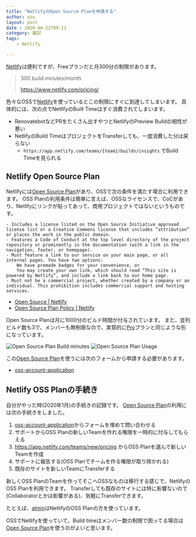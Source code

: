 ```yaml
---
title: "NetlifyのOpen Source Planを申請する"
author: azu
layout: post
date : 2020-04-22T09:11
category: 雑記
tags:
    - Netlify

---
```


[Netlify](https://www.netlify.com/)は便利ですが、Freeプランだと月300分の制限があります。

> 300 build minutes/month
> 
> https://www.netlify.com/pricing/

色々なOSSで[Netlify](https://www.netlify.com/)を使っているとこの制限にすぐに到達してしまいます。
具体的には、次の点でNetlifyのBuilt Timeはすぐ消費されてしまいます。

- RenovatebotなどPRをたくさん出すやつとNetlifyのPreview Buildの相性が悪い
- NetlifyのBuild TimeはプロジェクトをTransferしても、一度消費した分は戻らない
    - `https://app.netlify.com/teams/{team}/builds/insights` でBuild Timeを見られる


## Netlify Open Source Plan

Netlifyには[Open Source Plan](https://www.netlify.com/legal/open-source-policy/)があり、OSSで次の条件を満たす場合に利用できます。
OSS Planの利用条件は簡単に言えば、OSSなライセンスで、CoCがあり、Netlifyにリンクが貼ってあって、商用プロジェクトではないというものです。

```
- Includes a license listed on the Open Source Initiative approved license list or a Creative Commons license that includes “attribution” or places the work in the public domain.
- Features a Code of Conduct at the top level directory of the project repository or prominently in the documentation (with a link in the navigation, footer, or homepage).
- Must feature a link to our service on your main page, or all internal pages. You have two options:
    We have premade badges for your convenience, or
    You may create your own link, which should read “This site is powered by Netlify”, and include a link back to our home page.
- Must not be a commercial project, whether created by a company or an individual. This prohibition includes commercial support and hosting services.
```

- [Open Source | Netlify](https://www.netlify.com/open-source/)
- [Open Source Plan Policy | Netlify](https://www.netlify.com/legal/open-source-policy/)

Open Source Planは月に1000分のビルド時間が付与されています。
また、並列ビルド数も3で、メンバーも無制限なので、実質的に[Pro](https://www.netlify.com/pricing/)プランと同じような形になっています。

![Open Source Plan Build minutes](https://efcl.info/wp-content/uploads/2020/04/22-1587514820.png)
![Open Source Plan Usage](https://efcl.info/wp-content/uploads/2020/04/22-1587514947.png)

この[Open Source Plan](https://www.netlify.com/legal/open-source-policy/)を使うには次のフォームから申請する必要があります。

- [oss-account-application](https://opensource-form.netlify.com/)

## Netlify OSS Planの手続き

自分がやった時(2020年1月)の手続きの記録です。
[Open Source Plan](https://www.netlify.com/legal/open-source-policy/)の利用には次の手続きをしました。

1. [oss-account-application](https://opensource-form.netlify.com/)からフォームを埋めて問い合わせる
2. サポートからOSS Planの新しいTeamを作れる権限を一時的に付与してもらえる
3. https://app.netlify.com/teams/new/pricing からOSS Planを選んで新しいTeamを作成
4. サポートに報告する(OSS Planでチームを作る権限が取り除かれる)
5. 既存のサイトを新しいTeamにTransferする

新しくOSS PlanのTeamを作ってそこへOSSなものは移行する感じで、NetlifyのOSS Planを利用できます。
Transferしても既存のサイトには特に影響ないので(Collaboratorとかは影響がある)、気軽にTransferできます。

たとえば、[almin](https://github.com/almin/almin)はNetlifyのOSS Planの方を使っています。

OSSでNetlifyを使っていて、Build timeはメンバー数の制限で困ってる場合は[Open Source Plan](https://www.netlify.com/legal/open-source-policy/)を使うのがよいと思います。